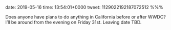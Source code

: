 date: 2019-05-16
time: 13:54:01+0000
tweet: 1129022192187072512
%%%

Does anyone have plans to do anything in California before or after WWDC? I’ll be around from the evening on Friday 31st. Leaving date TBD.
